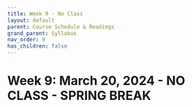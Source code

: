 ```yaml
---
title: Week 9 - No Class
layout: default
parent: Course Schedule & Readings
grand_parent: Syllabus
nav_order: 9
has_children: false
---
```


# Week 9: March 20, 2024 - NO CLASS - SPRING BREAK
